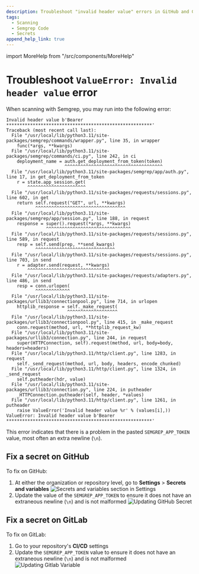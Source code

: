 ```yaml
---
description: Troubleshoot "invalid header value" errors in GitHub and Gitlab
tags:
  - Scanning
  - Semgrep Code
  - Secrets
append_help_link: true
---
```


import MoreHelp from "/src/components/MoreHelp"

# Troubleshoot `ValueError: Invalid header value` error

When scanning with Semgrep, you may run into the following error:

```console
Invalid header value b'Bearer *******************************************************'
Traceback (most recent call last):
  File "/usr/local/lib/python3.11/site-packages/semgrep/commands/wrapper.py", line 35, in wrapper
    func(*args, **kwargs)
  File "/usr/local/lib/python3.11/site-packages/semgrep/commands/ci.py", line 242, in ci
    deployment_name = auth.get_deployment_from_token(token)
                      ^^^^^^^^^^^^^^^^^^^^^^^^^^^^^^^^^^^^^
  File "/usr/local/lib/python3.11/site-packages/semgrep/app/auth.py", line 17, in get_deployment_from_token
    r = state.app_session.get(
        ^^^^^^^^^^^^^^^^^^^^^^
  File "/usr/local/lib/python3.11/site-packages/requests/sessions.py", line 602, in get
    return self.request("GET", url, **kwargs)
           ^^^^^^^^^^^^^^^^^^^^^^^^^^^^^^^^^^
  File "/usr/local/lib/python3.11/site-packages/semgrep/app/session.py", line 188, in request
    response = super().request(*args, **kwargs)
               ^^^^^^^^^^^^^^^^^^^^^^^^^^^^^^^^
  File "/usr/local/lib/python3.11/site-packages/requests/sessions.py", line 589, in request
    resp = self.send(prep, **send_kwargs)
           ^^^^^^^^^^^^^^^^^^^^^^^^^^^^^^
  File "/usr/local/lib/python3.11/site-packages/requests/sessions.py", line 703, in send
    r = adapter.send(request, **kwargs)
        ^^^^^^^^^^^^^^^^^^^^^^^^^^^^^^^
  File "/usr/local/lib/python3.11/site-packages/requests/adapters.py", line 486, in send
    resp = conn.urlopen(
           ^^^^^^^^^^^^^
  File "/usr/local/lib/python3.11/site-packages/urllib3/connectionpool.py", line 714, in urlopen
    httplib_response = self._make_request(
                       ^^^^^^^^^^^^^^^^^^^
  File "/usr/local/lib/python3.11/site-packages/urllib3/connectionpool.py", line 415, in _make_request
    conn.request(method, url, **httplib_request_kw)
  File "/usr/local/lib/python3.11/site-packages/urllib3/connection.py", line 244, in request
    super(HTTPConnection, self).request(method, url, body=body, headers=headers)
  File "/usr/local/lib/python3.11/http/client.py", line 1283, in request
    self._send_request(method, url, body, headers, encode_chunked)
  File "/usr/local/lib/python3.11/http/client.py", line 1324, in _send_request
    self.putheader(hdr, value)
  File "/usr/local/lib/python3.11/site-packages/urllib3/connection.py", line 224, in putheader
    _HTTPConnection.putheader(self, header, *values)
  File "/usr/local/lib/python3.11/http/client.py", line 1261, in putheader
    raise ValueError('Invalid header value %r' % (values[i],))
ValueError: Invalid header value b'Bearer *******************************************************' 
```

This error indicates that there is a problem in the pasted `SEMGREP_APP_TOKEN` value, most often an extra newline (`\n`).

## Fix a secret on GitHub

To fix on GitHub:

1. At either the organization or repository level, go to **Settings** > **Secrets and variables**
   ![Secrets and variables section in Settings](/img/kb/github-secrets.png)
2. Update the value of the `SEMGREP_APP_TOKEN` to ensure it does not have an extraneous newline (`\n`) and is not malformed
   ![Updating GitHub Secret](/img/kb/github-update-value.png)

## Fix a secret on GitLab

To fix on GitLab:

1. Go to your repository's **CI/CD** settings
2. Update the `SEMGREP_APP_TOKEN` value to ensure it does not have an extraneous newline (`\n`) and is not malformed
   ![Updating Gitlab Variable](/img/kb/gitlab-update-value.png)

<MoreHelp />
